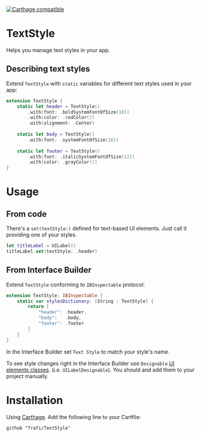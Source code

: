 [![Carthage compatible](https://img.shields.io/badge/Carthage-compatible-4BC51D.svg?style=flat)](https://github.com/Carthage/Carthage)

# TextStyle
Helps you manage text styles in your app.

## Describing text styles
Extend `TextStyle` with `static` variables for different text styles used in your app:
```swift
extension TextStyle {
    static let header = TextStyle()
        .with(font: .boldSystemFontOfSize(18))
        .with(color: .redColor())
        .with(alignment: .Center)
    
    static let body = TextStyle()
        .with(font: .systemFontOfSize(16))
    
    static let footer = TextStyle()
        .with(font: .italicSystemFontOfSize(12))
        .with(color: .grayColor())
}
```
# Usage
## From code
There's a `set(textStyle:)` defined for text-based UI elements. Just call it providing one of your styles.
```swift
let titleLabel = UILabel()
titleLabel.set(textStyle: .header)
```
## From Interface Builder
Extend `TextStyle` conforming to `IBInspectable` protocol:
```swift
extension TextStyle: IBInspectable {
    static var stylesDictionary: [String : TextStyle] {
        return [
            "header": .header,
            "body":   .body,
            "footer": .footer
        ]
    }
}
```
In the Interface Builder set `Text Style` to match your style's name.

To see style changes right in the Interface Builder use `Designable` [UI elements classes](/TextStyleDesignables.swift). (i.e. `UILabelDesignable`). You should and add them to your project manually.

# Installation
Using [Carthage](https://github.com/Carthage/Carthage#adding-frameworks-to-an-application). Add the following line to your Cartfile:
```
github "Trafi/TextStyle"
```
